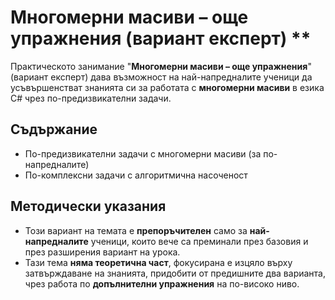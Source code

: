 # Многомерни масиви – още упражнения (вариант експерт) **

Практическото занимание "**Многомерни масиви – още упражнения**" (вариант експерт) дава възможност на най-напредналите ученици да усъвършенстват знанията си за работата с **многомерни масиви** в езика C# чрез по-предизвикателни задачи.

## Съдържание
 - По-предизвикателни задачи с многомерни масиви (за по-напредналите)
 - По-комплексни задачи с алгоритмична насоченост

## Методически указания
  - Този вариант на темата е **препоръчителен** само за **най-напредналите** ученици, които вече са преминали през базовия и през разширения вариант на урока.
  - Тази тема **няма теоретична част**, фокусирана е изцяло върху затвърждаване на знанията, придобити от предишните два варианта, чрез работа по **допълнителни упражнения** на по-високо ниво.
